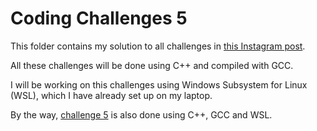 # Coding Challenges 5

This folder contains my solution to all challenges in [this Instagram post](https://www.instagram.com/p/B1gg-J3gCKM/).

All these challenges will be done using C++ and compiled with GCC.

I will be working on this challenges using Windows Subsystem for Linux (WSL), which I have already set up on my laptop.

By the way, [challenge 5](https://github.com/Brandon-Gui123/coding-challenges/tree/main/Coding%20Challenges%205) is also done using C++, GCC and WSL.
